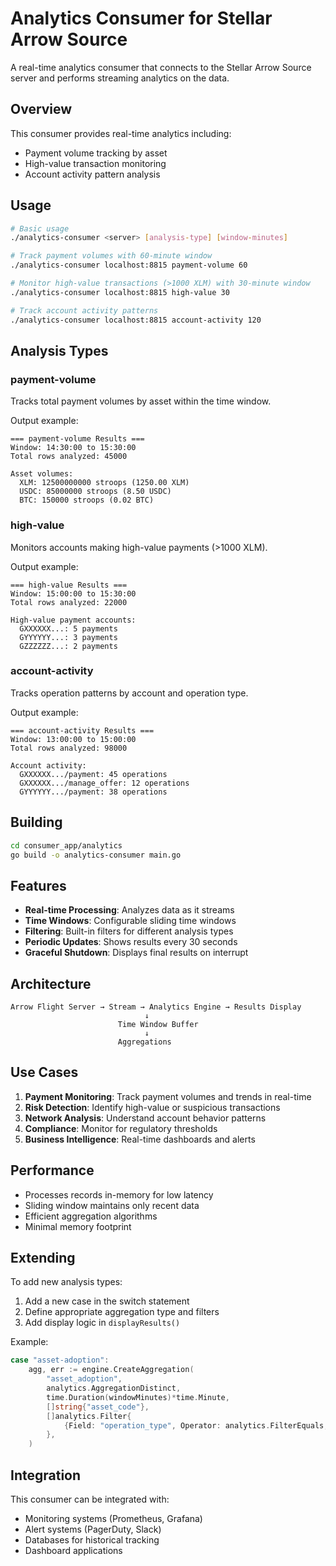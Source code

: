 # Analytics Consumer for Stellar Arrow Source

A real-time analytics consumer that connects to the Stellar Arrow Source server and performs streaming analytics on the data.

## Overview

This consumer provides real-time analytics including:
- Payment volume tracking by asset
- High-value transaction monitoring
- Account activity pattern analysis

## Usage

```bash
# Basic usage
./analytics-consumer <server> [analysis-type] [window-minutes]

# Track payment volumes with 60-minute window
./analytics-consumer localhost:8815 payment-volume 60

# Monitor high-value transactions (>1000 XLM) with 30-minute window
./analytics-consumer localhost:8815 high-value 30

# Track account activity patterns
./analytics-consumer localhost:8815 account-activity 120
```

## Analysis Types

### payment-volume
Tracks total payment volumes by asset within the time window.

Output example:
```
=== payment-volume Results ===
Window: 14:30:00 to 15:30:00
Total rows analyzed: 45000

Asset volumes:
  XLM: 12500000000 stroops (1250.00 XLM)
  USDC: 85000000 stroops (8.50 USDC)
  BTC: 150000 stroops (0.02 BTC)
```

### high-value
Monitors accounts making high-value payments (>1000 XLM).

Output example:
```
=== high-value Results ===
Window: 15:00:00 to 15:30:00
Total rows analyzed: 22000

High-value payment accounts:
  GXXXXXX...: 5 payments
  GYYYYYY...: 3 payments
  GZZZZZZ...: 2 payments
```

### account-activity
Tracks operation patterns by account and operation type.

Output example:
```
=== account-activity Results ===
Window: 13:00:00 to 15:00:00
Total rows analyzed: 98000

Account activity:
  GXXXXXX.../payment: 45 operations
  GXXXXXX.../manage_offer: 12 operations
  GYYYYYY.../payment: 38 operations
```

## Building

```bash
cd consumer_app/analytics
go build -o analytics-consumer main.go
```

## Features

- **Real-time Processing**: Analyzes data as it streams
- **Time Windows**: Configurable sliding time windows
- **Filtering**: Built-in filters for different analysis types
- **Periodic Updates**: Shows results every 30 seconds
- **Graceful Shutdown**: Displays final results on interrupt

## Architecture

```
Arrow Flight Server → Stream → Analytics Engine → Results Display
                              ↓
                        Time Window Buffer
                              ↓
                        Aggregations
```

## Use Cases

1. **Payment Monitoring**: Track payment volumes and trends in real-time
2. **Risk Detection**: Identify high-value or suspicious transactions
3. **Network Analysis**: Understand account behavior patterns
4. **Compliance**: Monitor for regulatory thresholds
5. **Business Intelligence**: Real-time dashboards and alerts

## Performance

- Processes records in-memory for low latency
- Sliding window maintains only recent data
- Efficient aggregation algorithms
- Minimal memory footprint

## Extending

To add new analysis types:

1. Add a new case in the switch statement
2. Define appropriate aggregation type and filters
3. Add display logic in `displayResults()`

Example:
```go
case "asset-adoption":
    agg, err := engine.CreateAggregation(
        "asset_adoption",
        analytics.AggregationDistinct,
        time.Duration(windowMinutes)*time.Minute,
        []string{"asset_code"},
        []analytics.Filter{
            {Field: "operation_type", Operator: analytics.FilterEquals, Value: "payment"},
        },
    )
```

## Integration

This consumer can be integrated with:
- Monitoring systems (Prometheus, Grafana)
- Alert systems (PagerDuty, Slack)
- Databases for historical tracking
- Dashboard applications